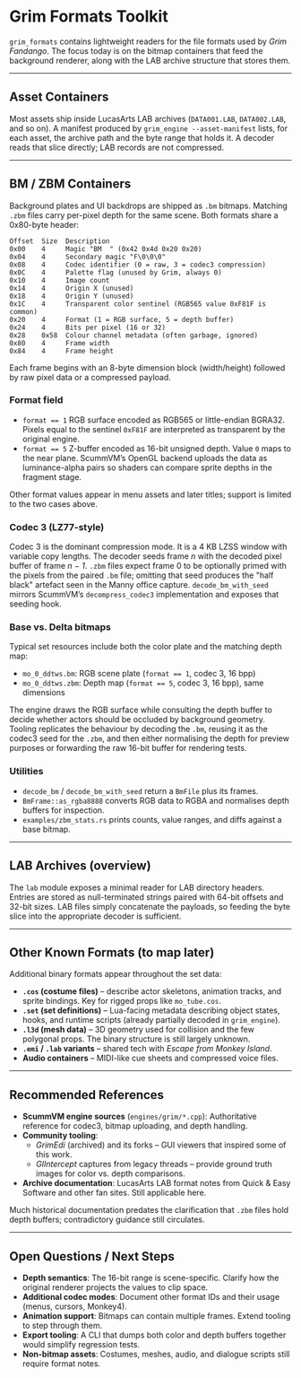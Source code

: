 # Grim Formats Toolkit

`grim_formats` contains lightweight readers for the file formats used by
*Grim Fandango*. The focus today is on the bitmap containers that feed the
background renderer, along with the LAB archive structure that stores them.

---

## Asset Containers

Most assets ship inside LucasArts LAB archives (`DATA001.LAB`, `DATA002.LAB`,
and so on). A manifest produced by `grim_engine --asset-manifest` lists, for each
asset, the archive path and the byte range that holds it. A decoder reads that
slice directly; LAB records are not compressed.

---

## BM / ZBM Containers

Background plates and UI backdrops are shipped as `.bm` bitmaps. Matching
`.zbm` files carry per-pixel depth for the same scene. Both formats share a
0x80-byte header:

```
Offset  Size  Description
0x00    4     Magic "BM  " (0x42 0x4d 0x20 0x20)
0x04    4     Secondary magic "F\0\0\0"
0x08    4     Codec identifier (0 = raw, 3 = codec3 compression)
0x0C    4     Palette flag (unused by Grim, always 0)
0x10    4     Image count
0x14    4     Origin X (unused)
0x18    4     Origin Y (unused)
0x1C    4     Transparent color sentinel (RGB565 value 0xF81F is common)
0x20    4     Format (1 = RGB surface, 5 = depth buffer)
0x24    4     Bits per pixel (16 or 32)
0x28    0x58  Colour channel metadata (often garbage, ignored)
0x80    4     Frame width
0x84    4     Frame height
```

Each frame begins with an 8-byte dimension block (width/height) followed by raw
pixel data or a compressed payload.

### Format field

- `format == 1`  RGB surface encoded as RGB565 or little-endian BGRA32.
  Pixels equal to the sentinel `0xF81F` are interpreted as transparent by the
  original engine.
- `format == 5`  Z-buffer encoded as 16-bit unsigned depth. Value `0` maps to the
  near plane. ScummVM’s OpenGL backend uploads the data as luminance-alpha pairs
  so shaders can compare sprite depths in the fragment stage.

Other format values appear in menu assets and later titles; support is limited
to the two cases above.

### Codec 3 (LZ77-style)

Codec 3 is the dominant compression mode. It is a 4 KB LZSS window with variable
copy lengths. The decoder seeds frame *n* with the decoded pixel buffer of frame
*n − 1*. `.zbm` files expect frame 0 to be optionally primed with the pixels from
the paired `.bm` file; omitting that seed produces the "half black" artefact seen
in the Manny office capture. `decode_bm_with_seed` mirrors ScummVM’s
`decompress_codec3` implementation and exposes that seeding hook.

### Base vs. Delta bitmaps

Typical set resources include both the color plate and the matching depth map:

- `mo_0_ddtws.bm`: RGB scene plate (`format == 1`, codec 3, 16 bpp)
- `mo_0_ddtws.zbm`: Depth map (`format == 5`, codec 3, 16 bpp), same dimensions

The engine draws the RGB surface while consulting the depth buffer to decide
whether actors should be occluded by background geometry. Tooling replicates the
behaviour by decoding the `.bm`, reusing it as the codec3 seed for the `.zbm`,
and then either normalising the depth for preview purposes or forwarding the raw
16-bit buffer for rendering tests.

### Utilities

- `decode_bm` / `decode_bm_with_seed` return a `BmFile` plus its frames.
- `BmFrame::as_rgba8888` converts RGB data to RGBA and normalises depth buffers
  for inspection.
- `examples/zbm_stats.rs` prints counts, value ranges, and diffs against a base
  bitmap.

---

## LAB Archives (overview)

The `lab` module exposes a minimal reader for LAB directory headers. Entries are
stored as null-terminated strings paired with 64-bit offsets and 32-bit sizes.
LAB files simply concatenate the payloads, so feeding the byte slice into the
appropriate decoder is sufficient.

---

## Other Known Formats (to map later)

Additional binary formats appear throughout the set data:

- **`.cos` (costume files)** – describe actor skeletons, animation tracks, and
  sprite bindings. Key for rigged props like `mo_tube.cos`.
- **`.set` (set definitions)** – Lua-facing metadata describing object states,
  hooks, and runtime scripts (already partially decoded in `grim_engine`).
- **`.l3d` (mesh data)** – 3D geometry used for collision and the few polygonal
  props. The binary structure is still largely unknown.
- **`.emi` / `.lab` variants** – shared tech with *Escape from Monkey Island*.
- **Audio containers** – MIDI-like cue sheets and compressed voice files.

---

## Recommended References

- **ScummVM engine sources** (`engines/grim/*.cpp`): Authoritative reference for
  codec3, bitmap uploading, and depth handling.
- **Community tooling**:
  - *GrimEdi* (archived) and its forks – GUI viewers that inspired some of this
    work.
  - *GlIntercept* captures from legacy threads – provide ground truth images for
  color vs. depth comparisons.
- **Archive documentation**: LucasArts LAB format notes from Quick & Easy
  Software and other fan sites. Still applicable here.

Much historical documentation predates the clarification that `.zbm` files hold
depth buffers; contradictory guidance still circulates.

---

## Open Questions / Next Steps

- **Depth semantics**: The 16-bit range is scene-specific. Clarify how the
  original renderer projects the values to clip space.
- **Additional codec modes**: Document other format IDs and their usage (menus,
  cursors, Monkey4).
- **Animation support**: Bitmaps can contain multiple frames. Extend tooling to
  step through them.
- **Export tooling**: A CLI that dumps both color and depth buffers together
  would simplify regression tests.
- **Non-bitmap assets**: Costumes, meshes, audio, and dialogue scripts still
  require format notes.
